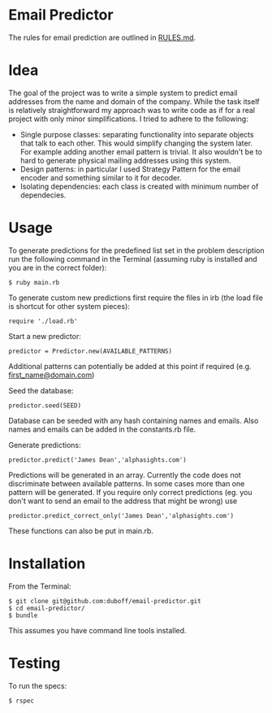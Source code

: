 Email Predictor
===============
The rules for email prediction are outlined in [RULES.md](RULES.md).
# Idea
The goal of the project was to write a simple system to predict email addresses from the name and domain of the company. While the task itself is relatively straightforward my approach was to write code as if for a real project with only minor simplifications. I tried to adhere to the following:
* Single purpose classes: separating functionality into separate objects that talk to each other. This would simplify changing the system later. For example adding another email pattern is trivial. It also wouldn't be to hard to generate physical mailing addresses using this system.
* Design patterns: in particular I used Strategy Pattern for the email encoder and something similar to it for decoder.
* Isolating dependencies: each class is created with minimum number of dependecies.
 
# Usage
To generate predictions for the predefined list set in the problem description run the following command in the Terminal (assuming ruby is installed and you are in the correct folder):
```
$ ruby main.rb
```
To generate custom new predictions first require the files in irb (the load file is shortcut for other system pieces):
```
require './load.rb'
```
Start a new predictor:
```
predictor = Predictor.new(AVAILABLE_PATTERNS)
```
Additional patterns can potentially be added at this point if required (e.g. first_name@domain.com)

Seed the database:
```
predictor.seed(SEED)
```
Database can be seeded with any hash containing names and emails. Also names and emails can be added in the constants.rb file.

Generate predictions:
```
predictor.predict('James Dean','alphasights.com')
```
Predictions will be generated in an array. Currently the code does not discriminate between available patterns. In some cases more than one pattern will be generated. If you require only correct predictions (eg. you don't want to send an email to the address that might be wrong) use
```
predictor.predict_correct_only('James Dean','alphasights.com')
```

These functions can also be put in main.rb.
# Installation
From the Terminal:
```
$ git clone git@github.com:duboff/email-predictor.git
$ cd email-predictor/
$ bundle
```
This assumes you have command line tools installed.
# Testing
To run the specs:
```
$ rspec
```
